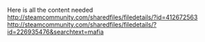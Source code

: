 Here is all the content needed 
http://steamcommunity.com/sharedfiles/filedetails/?id=412672563
http://steamcommunity.com/sharedfiles/filedetails/?id=226935476&searchtext=mafia
